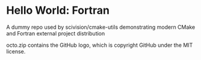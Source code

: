 # Hello World: Fortran

A dummy repo used by scivision/cmake-utils demonstrating modern CMake and Fortran  external project distribution

octo.zip contains the GitHub logo, which is copyright GitHub under the MIT license.
